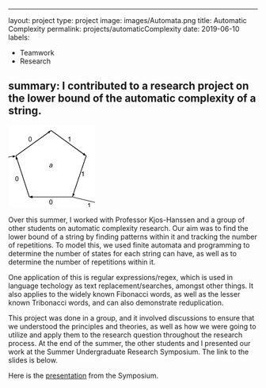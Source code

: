  ---
layout: project
type: project
image: images/Automata.png
title: Automatic Complexity
permalink: projects/automaticComplexity
date: 2019-06-10
labels:
  - Teamwork
  - Research
  
summary: I contributed to a research project on the lower bound of the automatic complexity of a string.
---

<img class="ui medium right floated rounded image" src="/images/Automata.png">

Over this summer, I worked with Professor Kjos-Hanssen and a group of other students on automatic complexity research. Our aim was to find the lower bound of a string by finding patterns within it and tracking the number of repetitions. To model this, we used finite automata and programming to determine the number of states for each string can have, as well as to determine the number of repetitions within it. 

One application of this is regular expressions/regex, which is used in language techology as text replacement/searches, amongst other things. It also applies to the widely known Fibonacci words, as well as the lesser known Tribonacci words, and can also demonstrate reduplication. 

This project was done in a group, and it involved discussions to ensure that we understood the principles and theories, as well as how we were going to utilize and apply them to the research question throughout the research process. At the end of the summer, the other students and I presented our work at the Summer Undergraduate Research Symposium. The link to the slides is below. 

Here is the [presentation](https://www.overleaf.com/read/rbdfttrwcfxw) from the Symposium.
 

